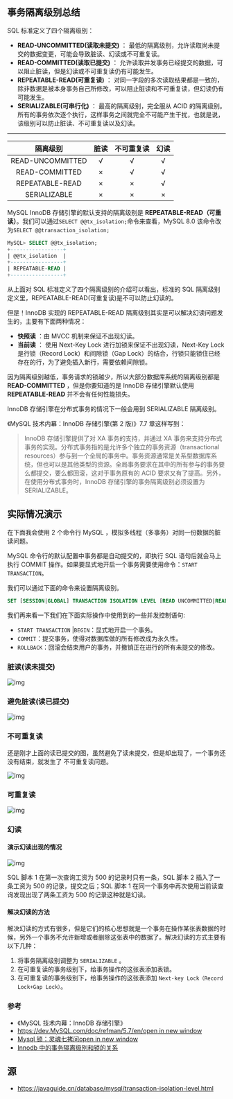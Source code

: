 ## 事务隔离级别总结

SQL 标准定义了四个隔离级别：

- **READ-UNCOMMITTED(读取未提交)** ： 最低的隔离级别，允许读取尚未提交的数据变更，可能会导致脏读、幻读或不可重复读。
- **READ-COMMITTED(读取已提交)** ： 允许读取并发事务已经提交的数据，可以阻止脏读，但是幻读或不可重复读仍有可能发生。
- **REPEATABLE-READ(可重复读)** ： 对同一字段的多次读取结果都是一致的，除非数据是被本身事务自己所修改，可以阻止脏读和不可重复读，但幻读仍有可能发生。
- **SERIALIZABLE(可串行化)** ： 最高的隔离级别，完全服从 ACID 的隔离级别。所有的事务依次逐个执行，这样事务之间就完全不可能产生干扰，也就是说，该级别可以防止脏读、不可重复读以及幻读。

------

|     隔离级别     | 脏读 | 不可重复读 | 幻读 |
| :--------------: | :--: | :--------: | :--: |
| READ-UNCOMMITTED |  √   |     √      |  √   |
|  READ-COMMITTED  |  ×   |     √      |  √   |
| REPEATABLE-READ  |  ×   |     ×      |  √   |
|   SERIALIZABLE   |  ×   |     ×      |  ×   |

MySQL InnoDB 存储引擎的默认支持的隔离级别是 **REPEATABLE-READ（可重读）**。我们可以通过`SELECT @@tx_isolation;`命令来查看，MySQL 8.0 该命令改为`SELECT @@transaction_isolation;`



```sql
MySQL> SELECT @@tx_isolation;
+-----------------+
| @@tx_isolation  |
+-----------------+
| REPEATABLE-READ |
+-----------------+
```

从上面对 SQL 标准定义了四个隔离级别的介绍可以看出，标准的 SQL 隔离级别定义里，REPEATABLE-READ(可重复读)是不可以防止幻读的。

但是！InnoDB 实现的 REPEATABLE-READ 隔离级别其实是可以解决幻读问题发生的，主要有下面两种情况：

- **快照读** ：由 MVCC 机制来保证不出现幻读。
- **当前读** ： 使用 Next-Key Lock 进行加锁来保证不出现幻读，Next-Key Lock 是行锁（Record Lock）和间隙锁（Gap Lock）的结合，行锁只能锁住已经存在的行，为了避免插入新行，需要依赖间隙锁。

因为隔离级别越低，事务请求的锁越少，所以大部分数据库系统的隔离级别都是 **READ-COMMITTED** ，但是你要知道的是 InnoDB 存储引擎默认使用 **REPEATABLE-READ** 并不会有任何性能损失。

InnoDB 存储引擎在分布式事务的情况下一般会用到 SERIALIZABLE 隔离级别。

《MySQL 技术内幕：InnoDB 存储引擎(第 2 版)》7.7 章这样写到：

> InnoDB 存储引擎提供了对 XA 事务的支持，并通过 XA 事务来支持分布式事务的实现。分布式事务指的是允许多个独立的事务资源（transactional resources）参与到一个全局的事务中。事务资源通常是关系型数据库系统，但也可以是其他类型的资源。全局事务要求在其中的所有参与的事务要么都提交，要么都回滚，这对于事务原有的 ACID 要求又有了提高。另外，在使用分布式事务时，InnoDB 存储引擎的事务隔离级别必须设置为 SERIALIZABLE。

## 实际情况演示

在下面我会使用 2 个命令行 MySQL ，模拟多线程（多事务）对同一份数据的脏读问题。

MySQL 命令行的默认配置中事务都是自动提交的，即执行 SQL 语句后就会马上执行 COMMIT 操作。如果要显式地开启一个事务需要使用命令：`START TRANSACTION`。

我们可以通过下面的命令来设置隔离级别。

```sql
SET [SESSION|GLOBAL] TRANSACTION ISOLATION LEVEL [READ UNCOMMITTED|READ COMMITTED|REPEATABLE READ|SERIALIZABLE]
```

我们再来看一下我们在下面实际操作中使用到的一些并发控制语句:

- `START TRANSACTION` |`BEGIN`：显式地开启一个事务。
- `COMMIT`：提交事务，使得对数据库做的所有修改成为永久性。
- `ROLLBACK`：回滚会结束用户的事务，并撤销正在进行的所有未提交的修改。

### 脏读(读未提交)

![img](E:\Pictures\Typora\2019-31-1脏读(读未提交)实例.jpg)

### 避免脏读(读已提交)

![img](E:\Pictures\Typora\2019-31-2读已提交实例.jpg)

### 不可重复读

还是刚才上面的读已提交的图，虽然避免了读未提交，但是却出现了，一个事务还没有结束，就发生了 不可重复读问题。

![img](E:\Pictures\Typora\2019-32-1不可重复读实例.jpg)

### 可重复读

![img](E:\Pictures\Typora\2019-33-2可重复读.jpg)

### 幻读

#### 演示幻读出现的情况

![img](E:\Pictures\Typora\phantom_read.png)

SQL 脚本 1 在第一次查询工资为 500 的记录时只有一条，SQL 脚本 2 插入了一条工资为 500 的记录，提交之后；SQL 脚本 1 在同一个事务中再次使用当前读查询发现出现了两条工资为 500 的记录这种就是幻读。

#### 解决幻读的方法

解决幻读的方式有很多，但是它们的核心思想就是一个事务在操作某张表数据的时候，另外一个事务不允许新增或者删除这张表中的数据了。解决幻读的方式主要有以下几种：

1. 将事务隔离级别调整为 `SERIALIZABLE` 。
2. 在可重复读的事务级别下，给事务操作的这张表添加表锁。
3. 在可重复读的事务级别下，给事务操作的这张表添加 `Next-key Lock（Record Lock+Gap Lock）`。

### 参考

- 《MySQL 技术内幕：InnoDB 存储引擎》
- [https://dev.MySQL.com/doc/refman/5.7/en/open in new window](https://dev.mysql.com/doc/refman/5.7/en/)
- [Mysql 锁：灵魂七拷问open in new window](https://tech.youzan.com/seven-questions-about-the-lock-of-MySQL/)
- [Innodb 中的事务隔离级别和锁的关系](https://tech.meituan.com/2014/08/20/innodb-lock.html)

## 源

- https://javaguide.cn/database/mysql/transaction-isolation-level.html